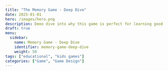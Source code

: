 ```yaml
---
title: "The Memory Game - Deep Dive"
date: 2025-01-01
hero: /images/hero.png
description: Deeo dive into why this game is perfect for learning good game design
draft: true
menu:
  sidebar:
    name: Memory Game - Deep Dive
    identifier: memory-game-deep-dive
    weight: 50
tags: ["educational", "kids games"]
categories: ["Game", "Game Design"]
---
```


